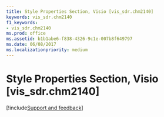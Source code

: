 ```yaml
---
title: Style Properties Section, Visio [vis_sdr.chm2140]
keywords: vis_sdr.chm2140
f1_keywords:
- vis_sdr.chm2140
ms.prod: office
ms.assetid: b1b1abe6-f838-4326-9c1e-007b8f649797
ms.date: 06/08/2017
ms.localizationpriority: medium
---
```



# Style Properties Section, Visio [vis_sdr.chm2140]

[!include[Support and feedback](~/includes/feedback-boilerplate.md)]